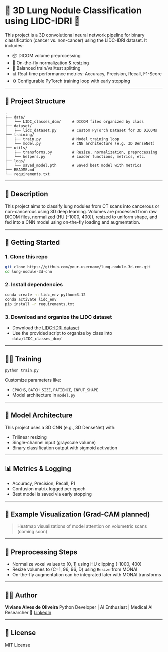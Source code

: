 # 🧐 3D Lung Nodule Classification using LIDC-IDRI 🩻

This project is a 3D convolutional neural network pipeline for binary classification (cancer vs. non-cancer) using the LIDC-IDRI dataset. It includes:

* 📦 DICOM volume preprocessing
* 🧼 On-the-fly normalization & resizing
* 🧪 Balanced train/val/test splitting
* 📊 Real-time performance metrics: Accuracy, Precision, Recall, F1-Score
* ⚙️ Configurable PyTorch training loop with early stopping

---

## 📁 Project Structure

```
.
├── data/
│   └── LIDC_classes_dcm/     # DICOM files organized by class
├── dataset/
│   ├── lidc_dataset.py       # Custom PyTorch Dataset for 3D DICOMs
├── training/
│   ├── train.py              # Model training loop
│   └── model.py              # CNN architecture (e.g. 3D DenseNet)
├── utils/
│   ├── transforms.py         # Resize, normalization, preprocessing
│   └── helpers.py            # Loader functions, metrics, etc.
├── logs/
│   └── saved_model.pth       # Saved best model with metrics
├── README.md
└── requirements.txt
```

---

## 📝 Description

This project aims to classify lung nodules from CT scans into cancerous or non-cancerous using 3D deep learning. Volumes are processed from raw DICOM files, normalized (HU \[-1000, 400]), resized to uniform shape, and fed into a CNN model using on-the-fly loading and augmentation.

---

## 🚀 Getting Started

### 1. Clone this repo

```bash
git clone https://github.com/your-username/lung-nodule-3d-cnn.git
cd lung-nodule-3d-cnn
```

### 2. Install dependencies

```bash
conda create -n lidc_env python=3.12
conda activate lidc_env
pip install -r requirements.txt
```

### 3. Download and organize the LIDC dataset

* Download the [LIDC-IDRI dataset](https://wiki.cancerimagingarchive.net/display/Public/LIDC-IDRI)
* Use the provided script to organize by class into `data/LIDC_classes_dcm/`

---

## 🏋️‍♀️ Training

```bash
python train.py
```

Customize parameters like:

* `EPOCHS`, `BATCH_SIZE`, `PATIENCE`, `INPUT_SHAPE`
* Model architecture in `model.py`

---

## 🧠 Model Architecture

This project uses a 3D CNN (e.g., 3D DenseNet) with:

* Trilinear resizing
* Single-channel input (grayscale volume)
* Binary classification output with sigmoid activation

---

## 📊 Metrics & Logging

* Accuracy, Precision, Recall, F1
* Confusion matrix logged per epoch
* Best model is saved via early stopping

---

## 🧪 Example Visualization (Grad-CAM planned)

> Heatmap visualizations of model attention on volumetric scans (coming soon)

---

## 🧼 Preprocessing Steps

* Normalize voxel values to \[0, 1] using HU clipping (-1000, 400)
* Resize volumes to (C=1, 96, 96, D) using `Resize` from MONAI
* On-the-fly augmentation can be integrated later with MONAI transforms

---

## 🧑‍💻 Author

**Viviane Alves de Oliveira**
Python Developer | AI Enthusiast | Medical AI Researcher
📧 [LinkedIn](https://www.linkedin.com/in/vivianealvesoliveira)

---

## 📄 License

MIT License
